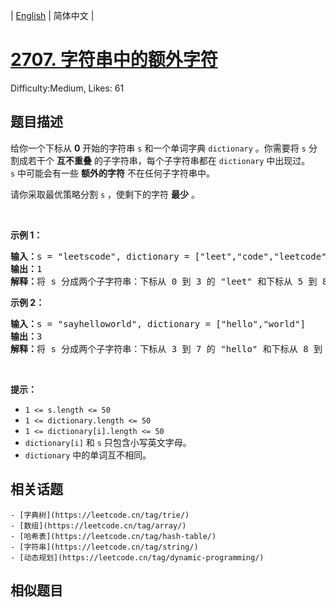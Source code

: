 
| [English](README_EN.md) | 简体中文 |

# [2707. 字符串中的额外字符](https://leetcode.cn/problems/extra-characters-in-a-string/)
Difficulty:Medium, Likes: 61

## 题目描述

<p>给你一个下标从 <strong>0</strong>&nbsp;开始的字符串&nbsp;<code>s</code>&nbsp;和一个单词字典&nbsp;<code>dictionary</code>&nbsp;。你需要将&nbsp;<code>s</code>&nbsp;分割成若干个 <strong>互不重叠</strong>&nbsp;的子字符串，每个子字符串都在&nbsp;<code>dictionary</code>&nbsp;中出现过。<code>s</code>&nbsp;中可能会有一些&nbsp;<strong>额外的字符</strong>&nbsp;不在任何子字符串中。</p>

<p>请你采取最优策略分割 <code>s</code>&nbsp;，使剩下的字符 <strong>最少</strong>&nbsp;。</p>

<p>&nbsp;</p>

<p><strong>示例 1：</strong></p>

<pre><b>输入：</b>s = "leetscode", dictionary = ["leet","code","leetcode"]
<b>输出：</b>1
<b>解释：</b>将 s 分成两个子字符串：下标从 0 到 3 的 "leet" 和下标从 5 到 8 的 "code" 。只有 1 个字符没有使用（下标为 4），所以我们返回 1 。
</pre>

<p><strong>示例 2：</strong></p>

<pre><b>输入：</b>s = "sayhelloworld", dictionary = ["hello","world"]
<b>输出：</b>3
<b>解释：</b>将 s 分成两个子字符串：下标从 3 到 7 的 "hello" 和下标从 8 到 12 的 "world" 。下标为 0 ，1 和 2 的字符没有使用，所以我们返回 3 。
</pre>

<p>&nbsp;</p>

<p><strong>提示：</strong></p>

<ul>
	<li><code>1 &lt;= s.length &lt;= 50</code></li>
	<li><code>1 &lt;= dictionary.length &lt;= 50</code></li>
	<li><code>1 &lt;= dictionary[i].length &lt;= 50</code></li>
	<li><code>dictionary[i]</code>&nbsp;和&nbsp;<code>s</code>&nbsp;只包含小写英文字母。</li>
	<li><code>dictionary</code>&nbsp;中的单词互不相同。</li>
</ul>


## 相关话题

    - [字典树](https://leetcode.cn/tag/trie/)
    - [数组](https://leetcode.cn/tag/array/)
    - [哈希表](https://leetcode.cn/tag/hash-table/)
    - [字符串](https://leetcode.cn/tag/string/)
    - [动态规划](https://leetcode.cn/tag/dynamic-programming/)

## 相似题目

